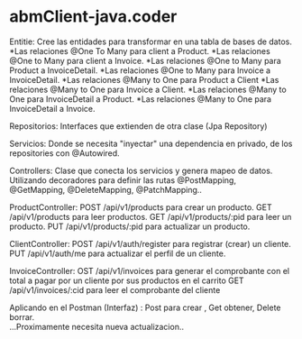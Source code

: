 # abmClient-java.coder

Entitie: Cree las entidades para transformar en una tabla de bases de datos. 
*Las relaciones @One To Many para client a Product.
*Las relaciones @One to Many para client a Invoice. 
*Las relaciones @One to Many para Product a InvoiceDetail. 
*Las relaciones @One to Many para Invoice a InvoiceDetail. 
*Las relaciones @Many to One para Product a Client
*Las relaciones @Many to One para Invoice a Client.
*Las relaciones @Many to One para InvoiceDetail a Product.
*Las relaciones @Many to One para InvoiceDetail a Invoice.


Repositorios: Interfaces que extienden de otra clase (Jpa Repository) 

Servicios: Donde se necesita "inyectar" una dependencia en privado,  de los repositories con @Autowired. 

Controllers: Clase que conecta los servicios y genera mapeo de datos. Utilizando decoradores para definir las rutas  @PostMapping, @GetMapping, @DeleteMapping, @PatchMapping.. 

ProductController:
POST /api/v1/products para crear un producto.
GET /api/v1/products para leer productos.
GET /api/v1/products/:pid para leer un producto.
PUT /api/v1/products/:pid para actualizar un producto.

ClientController: 
POST /api/v1/auth/register para registrar (crear) un cliente.
PUT /api/v1/auth/me para actualizar el perfil de un cliente.

InvoiceController:
OST /api/v1/invoices para generar el comprobante con el total a pagar por un cliente por sus productos en el carrito
GET /api/v1/invoices/:cid para leer el comprobante del cliente

Aplicando en el Postman (Interfaz) : Post para crear , Get obtener, Delete borrar.  
...Proximamente necesita nueva actualizacion.. 
